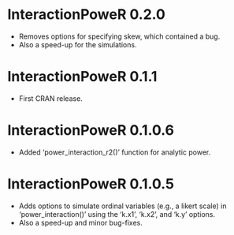 # InteractionPoweR 0.2.0

-   Removes options for specifying skew, which contained a bug.
-   Also a speed-up for the simulations.

# InteractionPoweR 0.1.1

-   First CRAN release.

# InteractionPoweR 0.1.0.6

-   Added ‘power\_interaction\_r2()’ function for analytic power.

# InteractionPoweR 0.1.0.5

-   Adds options to simulate ordinal variables (e.g., a likert scale) in
    ‘power\_interaction()’ using the ‘k.x1’, ‘k.x2’, and ‘k.y’ options.
-   Also a speed-up and minor bug-fixes.
